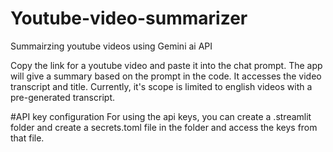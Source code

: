 # Youtube-video-summarizer
Summairzing youtube videos using Gemini ai API

Copy the link for a youtube video and paste it into the chat prompt. The app will give a summary based on the prompt in the code. It accesses the video transcript and title. Currently, it's scope is limited to english videos with a pre-generated transcript.

#API key configuration
For using the api keys, you can create a .streamlit folder and create a secrets.toml file in the folder and access the keys from that file.
